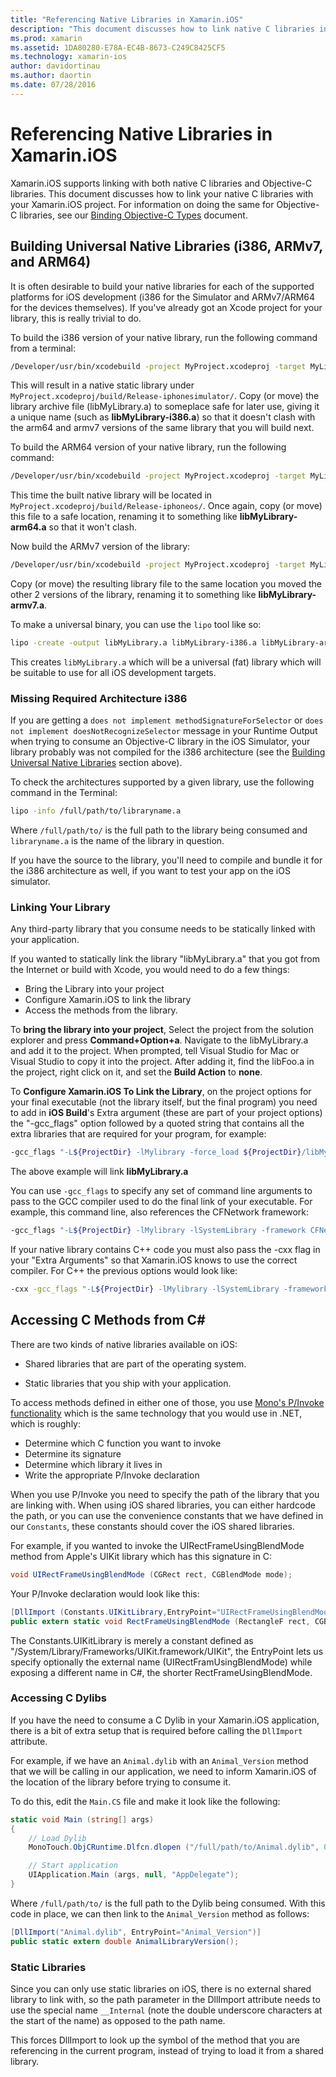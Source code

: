 ```yaml
---
title: "Referencing Native Libraries in Xamarin.iOS"
description: "This document discusses how to link native C libraries into a Xamarin.iOS application. It describes how to build universal native libraries and accessing C methods from C#."
ms.prod: xamarin
ms.assetid: 1DA80280-E78A-EC4B-8673-C249C8425CF5
ms.technology: xamarin-ios
author: davidortinau
ms.author: daortin
ms.date: 07/28/2016
---
```


# Referencing Native Libraries in Xamarin.iOS

Xamarin.iOS supports linking with both native C libraries and Objective-C
libraries. This document discusses how to link your native C libraries with your
Xamarin.iOS project. For information on doing the same for Objective-C libraries,
see our [Binding Objective-C Types](~/ios/platform/binding-objective-c/index.md) document.

<a name="building_native" />

## Building Universal Native Libraries (i386, ARMv7, and ARM64)

It is often desirable to build your native libraries for each of the
supported platforms for iOS development (i386 for the Simulator and ARMv7/ARM64
for the devices themselves). If you've already got an Xcode project for your
library, this is really trivial to do.

To build the i386 version of your native library, run the following command
from a terminal:

```bash
/Developer/usr/bin/xcodebuild -project MyProject.xcodeproj -target MyLibrary -sdk iphonesimulator -arch i386 -configuration Release clean build
```

This will result in a native static library under `MyProject.xcodeproj/build/Release-iphonesimulator/`. Copy (or move)
the library archive file (libMyLibrary.a) to someplace safe for later use,
giving it a unique name (such as **libMyLibrary-i386.a**) so that it doesn't clash
with the arm64 and armv7 versions of the same library that you will build
next.

To build the ARM64 version of your native library, run the following
command:

```bash
/Developer/usr/bin/xcodebuild -project MyProject.xcodeproj -target MyLibrary -sdk iphoneos -arch arm64 -configuration Release clean build
```

This time the built native library will be located in `MyProject.xcodeproj/build/Release-iphoneos/`. Once again, copy (or
move) this file to a safe location, renaming it to something like
**libMyLibrary-arm64.a** so that it won't clash.

Now build the ARMv7 version of the library:

```bash
/Developer/usr/bin/xcodebuild -project MyProject.xcodeproj -target MyLibrary -sdk iphoneos -arch armv7 -configuration Release clean build
```

Copy (or move) the resulting library file to the same location you moved the
other 2 versions of the library, renaming it to something like
**libMyLibrary-armv7.a**.

To make a universal binary, you can use the `lipo` tool like
so:

```bash
lipo -create -output libMyLibrary.a libMyLibrary-i386.a libMyLibrary-arm64.a libMyLibrary-armv7.a
```

This creates `libMyLibrary.a` which will be a universal (fat) library which
will be suitable to use for all iOS development targets.

### Missing Required Architecture i386

If you are getting a `does not implement methodSignatureForSelector` or `does not implement doesNotRecognizeSelector` message in your Runtime Output when trying to consume an Objective-C library in the iOS Simulator, your library probably was not compiled for the i386 architecture (see the [Building Universal Native Libraries](#building_native) section above).

To check the architectures supported by a given library, use the following command in the Terminal:

```bash
lipo -info /full/path/to/libraryname.a
```

Where `/full/path/to/` is the full path to the library being consumed and `libraryname.a` is the name of the library in question.

If you have the source to the library, you'll need to compile and bundle it for the i386 architecture as well, if you want to test your app on the iOS simulator.

### Linking Your Library

Any third-party library that you consume needs to be statically linked with
your application. 

If you wanted to statically link the library "libMyLibrary.a" that you got
from the Internet or build with Xcode, you would need to do a few things:

- Bring the Library into your project
- Configure Xamarin.iOS to link the library
- Access the methods from the library.

To **bring the library into your project**, Select the project
from the solution explorer and press **Command+Option+a**. Navigate to the
libMyLibrary.a and add it to the project. When prompted, tell Visual Studio for Mac or Visual Studio to
copy it into the project. After adding it, find the libFoo.a in the project,
right click on it, and set the **Build Action** to **none**.

To **Configure Xamarin.iOS To Link the Library**, on the project
options for your final executable (not the library itself, but the final
program) you need to add in **iOS Build**'s Extra argument (these are part of
your project options) the "-gcc_flags" option followed by a quoted string that
contains all the extra libraries that are required for your program, for
example:

```bash
-gcc_flags "-L${ProjectDir} -lMylibrary -force_load ${ProjectDir}/libMyLibrary.a"
```

The above example will link **libMyLibrary.a**

You can use `-gcc_flags` to specify any set of command line arguments to
pass to the GCC compiler used to do the final link of your executable. For
example, this command line, also references the CFNetwork framework:

```bash
-gcc_flags "-L${ProjectDir} -lMylibrary -lSystemLibrary -framework CFNetwork -force_load ${ProjectDir}/libMyLibrary.a"
```

If your native library contains C++ code you must also pass the -cxx flag in
your "Extra Arguments" so that Xamarin.iOS knows to use the correct compiler. For
C++ the previous options would look like:

```bash
-cxx -gcc_flags "-L${ProjectDir} -lMylibrary -lSystemLibrary -framework CFNetwork -force_load ${ProjectDir}/libMyLibrary.a"
```

<a name="Accessing_C_Methods_from_C#" />

## Accessing C Methods from C&#35;

There are two kinds of native libraries available on iOS:

- Shared libraries that are part of the operating system.

- Static libraries that you ship with your application.

To access methods defined in either one of those, you use [Mono's P/Invoke functionality](https://www.mono-project.com/docs/advanced/pinvoke/) which is the same technology that you
would use in .NET, which is roughly:

- Determine which C function you want to invoke
- Determine its signature
- Determine which library it lives in
- Write the appropriate P/Invoke declaration

When you use P/Invoke you need to specify the path of the library that you
are linking with. When using iOS shared libraries, you can either hardcode the
path, or you can use the convenience constants that we have defined in our `Constants`, these constants should cover the iOS shared libraries.

For example, if you wanted to invoke the UIRectFrameUsingBlendMode method
from Apple's UIKit library which has this signature in C:

```csharp
void UIRectFrameUsingBlendMode (CGRect rect, CGBlendMode mode);
```

Your P/Invoke declaration would look like this:

```csharp
[DllImport (Constants.UIKitLibrary,EntryPoint="UIRectFrameUsingBlendMode")]
public extern static void RectFrameUsingBlendMode (RectangleF rect, CGBlendMode blendMode);
```

The Constants.UIKitLibrary is merely a constant defined as
"/System/Library/Frameworks/UIKit.framework/UIKit", the EntryPoint lets us
specify optionally the external name (UIRectFramUsingBlendMode) while exposing a
different name in C#, the shorter RectFrameUsingBlendMode.

<a name="Accessing_C_Dylibs" />

### Accessing C Dylibs

If you have the need to consume a C Dylib in your Xamarin.iOS application, there is a bit of extra setup that is required before calling the `DllImport` attribute.

For example, if we have an `Animal.dylib` with an `Animal_Version` method that we will be calling in our application, we need to inform Xamarin.iOS of the location of the library before trying to consume it.

To do this, edit the `Main.CS` file and make it look like the following:

```csharp
static void Main (string[] args)
{
    // Load Dylib
    MonoTouch.ObjCRuntime.Dlfcn.dlopen ("/full/path/to/Animal.dylib", 0);

    // Start application
    UIApplication.Main (args, null, "AppDelegate");
}
```

Where `/full/path/to/` is the full path to the Dylib being consumed. With this code in place, we can then link to the `Animal_Version` method as follows:

```csharp
[DllImport("Animal.dylib", EntryPoint="Animal_Version")]
public static extern double AnimalLibraryVersion();
```

<a name="Static_Libraries" />

### Static Libraries

Since you can only use static libraries on iOS, there is no external shared
library to link with, so the path parameter in the DllImport attribute needs to
use the special name `__Internal` (note the double underscore characters at the start of the name) as opposed to the path name.

This forces DllImport to look up the symbol of the method that you are
referencing in the current program, instead of trying to load it from a shared
library.
